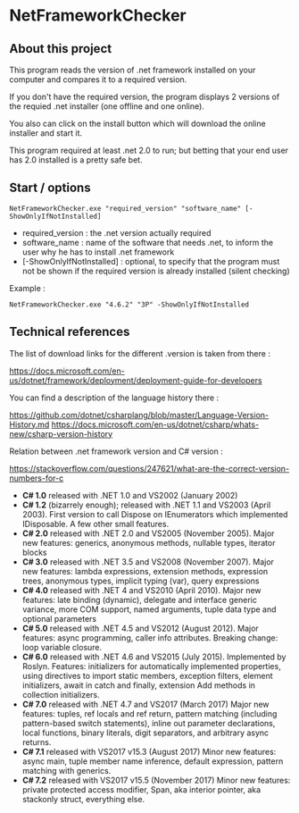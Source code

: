 # NetFrameworkChecker

## About this project

This program reads the version of .net framework installed on your computer and compares it to a required version.

If you don't have the required version, the program displays 2 versions of the requied .net installer (one offline and one online).

You also can click on the install button which will download the online installer and start it. 

This program required at least .net 2.0 to run; but betting that your end user has 2.0 installed is a pretty safe bet.

## Start / options

`NetFrameworkChecker.exe "required_version" "software_name" [-ShowOnlyIfNotInstalled]`

- required_version : the .net version actually required
- software_name : name of the software that needs .net, to inform the user why he has to install .net framework
- [-ShowOnlyIfNotInstalled] : optional, to specify that the program must not be shown if the required version is already installed (silent checking)

Example :

`NetFrameworkChecker.exe "4.6.2" "3P" -ShowOnlyIfNotInstalled`

## Technical references 

The list of download links for the different .version is taken from there : 

https://docs.microsoft.com/en-us/dotnet/framework/deployment/deployment-guide-for-developers

You can find a description of the language history there :

https://github.com/dotnet/csharplang/blob/master/Language-Version-History.md
https://docs.microsoft.com/en-us/dotnet/csharp/whats-new/csharp-version-history 

Relation between .net framework version and C# version : 

https://stackoverflow.com/questions/247621/what-are-the-correct-version-numbers-for-c

* __C# 1.0__ released with .NET 1.0 and VS2002 (January 2002)
* __C# 1.2__ (bizarrely enough); released with .NET 1.1 and VS2003 (April 2003). First version to call Dispose on IEnumerators which implemented IDisposable. A few other small features.
* __C# 2.0__ released with .NET 2.0 and VS2005 (November 2005). Major new features: generics, anonymous methods, nullable types, iterator blocks
* __C# 3.0__ released with .NET 3.5 and VS2008 (November 2007). Major new features: lambda expressions, extension methods, expression trees, anonymous types, implicit typing (var), query expressions
* __C# 4.0__ released with .NET 4 and VS2010 (April 2010). Major new features: late binding (dynamic), delegate and interface generic variance, more COM support, named arguments, tuple data type and optional parameters
* __C# 5.0__ released with .NET 4.5 and VS2012 (August 2012). Major features: async programming, caller info attributes. Breaking change: loop variable closure.
* __C# 6.0__ released with .NET 4.6 and VS2015 (July 2015). Implemented by Roslyn. Features: initializers for automatically implemented properties, using directives to import static members, exception filters, element initializers, await in catch and finally, extension Add methods in collection initializers.
* __C# 7.0__ released with .NET 4.7 and VS2017 (March 2017) Major new features: tuples, ref locals and ref return, pattern matching (including pattern-based switch statements), inline out parameter declarations, local functions, binary literals, digit separators, and arbitrary async returns.
* __C# 7.1__ released with VS2017 v15.3 (August 2017) Minor new features: async main, tuple member name inference, default expression, pattern matching with generics.
* __C# 7.2__ released with VS2017 v15.5 (November 2017) Minor new features: private protected access modifier, Span<T>, aka interior pointer, aka stackonly struct, everything else.
